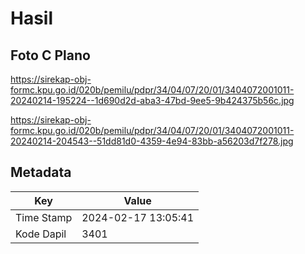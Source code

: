 # Hasil

## Foto C Plano

https://sirekap-obj-formc.kpu.go.id/020b/pemilu/pdpr/34/04/07/20/01/3404072001011-20240214-195224--1d690d2d-aba3-47bd-9ee5-9b424375b56c.jpg

https://sirekap-obj-formc.kpu.go.id/020b/pemilu/pdpr/34/04/07/20/01/3404072001011-20240214-204543--51dd81d0-4359-4e94-83bb-a56203d7f278.jpg


## Metadata

| Key        | Value               |
| ---------- | ------------------- |
| Time Stamp | 2024-02-17 13:05:41 |
| Kode Dapil | 3401                |



